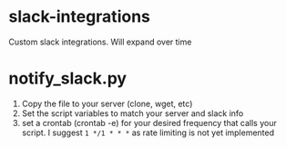 # slack-integrations
Custom slack integrations. Will expand over time

# notify_slack.py
1. Copy the file to your server (clone, wget, etc)
2. Set the script variables to match your server and slack info
3. set a crontab (crontab -e) for your desired frequency that calls your script. I suggest `1 */1 * * *` as rate limiting is not yet implemented
